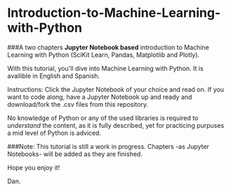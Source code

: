 # Introduction-to-Machine-Learning-with-Python
###A two chapters **Jupyter Notebook based** introduction to Machine Learning with Python (SciKit Learn, Pandas, Matplotlib and Plotly).

With this tutorial, you'll dive into Machine Learning with Python. It is availible in English and Spanish.

Instructions: Click the Jupyter Notebook of your choice and read on. If you want to code along, have a Jupyter Notebook up and ready and download/fork the .csv files from this repository.

No knowledge of Python or any of the used libraries is required to *understand* the content, as it is fully described, yet for practicing purpuses a mid level of Python is adviced.

###Note: This tutorial is still a work in progress. Chapters -as Jupyter Notebooks- will be added as they are finished.

Hope you enjoy it!

Dan.
